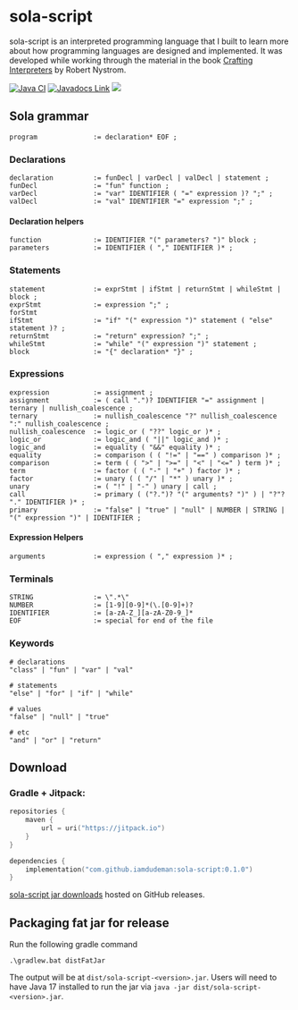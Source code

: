 # sola-script

sola-script is an interpreted programming language that I built to learn more about how programming languages are
designed and implemented. It was developed while working through the material in the
book [Crafting Interpreters](https://craftinginterpreters.com/) by Robert Nystrom.

[![Java CI](https://github.com/iamdudeman/sola-script/actions/workflows/ci_build.yml/badge.svg)](https://github.com/iamdudeman/sola-script/actions/workflows/ci_build.yml)
[![Javadocs Link](https://img.shields.io/badge/Javadocs-blue.svg)](https://iamdudeman.github.io/sola-script/)
[![](https://jitpack.io/v/iamdudeman/sola-script.svg)](https://jitpack.io/#iamdudeman/sola-script)


## Sola grammar

```
program              := declaration* EOF ;
```

### Declarations

```
declaration          := funDecl | varDecl | valDecl | statement ;
funDecl              := "fun" function ;
varDecl              := "var" IDENTIFIER ( "=" expression )? ";" ;
valDecl              := "val" IDENTIFIER "=" expression ";" ;
```

#### Declaration helpers

```
function             := IDENTIFIER "(" parameters? ")" block ;
parameters           := IDENTIFIER ( "," IDENTIFIER )* ;
```

### Statements

```
statement            := exprStmt | ifStmt | returnStmt | whileStmt | block ;
exprStmt             := expression ";" ;
forStmt
ifStmt               := "if" "(" expression ")" statement ( "else" statement )? ;
returnStmt           := "return" expression? ";" ;
whileStmt            := "while" "(" expression ")" statement ;
block                := "{" declaration* "}" ;
```

### Expressions

```
expression           := assignment ;
assignment           := ( call ".")? IDENTIFIER "=" assignment | ternary | nullish_coalescence ;
ternary              := nullish_coalescence "?" nullish_coalescence ":" nullish_coalescence ;
nullish_coalescence  := logic_or ( "??" logic_or )* ;
logic_or             := logic_and ( "||" logic_and )* ;
logic_and            := equality ( "&&" equality )* ;
equality             := comparison ( ( "!=" | "==" ) comparison )* ;
comparison           := term ( ( ">" | ">=" | "<" | "<=" ) term )* ;
term                 := factor ( ( "-" | "+" ) factor )* ;
factor               := unary ( ( "/" | "*" ) unary )* ;
unary                := ( "!" | "-" ) unary | call ;
call                 := primary ( ("?.")? "(" arguments? ")" ) | "?"? "." IDENTIFIER )* ;
primary              := "false" | "true" | "null" | NUMBER | STRING | "(" expression ")" | IDENTIFIER ;
```

#### Expression Helpers

```
arguments            := expression ( "," expression )* ;
```

### Terminals

```
STRING               := \".*\"
NUMBER               := [1-9][0-9]*(\.[0-9]+)?
IDENTIFIER           := [a-zA-Z_][a-zA-Z0-9_]*
EOF                  := special for end of the file
```

### Keywords

```
# declarations
"class" | "fun" | "var" | "val"

# statements
"else" | "for" | "if" | "while"

# values
"false" | "null" | "true"

# etc
"and" | "or" | "return"
```

## Download

### Gradle + Jitpack:

```kotlin
repositories {
    maven {
        url = uri("https://jitpack.io")
    }
}

dependencies {
    implementation("com.github.iamdudeman:sola-script:0.1.0")
}
```

[sola-script jar downloads](https://github.com/iamdudeman/sola-script/releases) hosted on GitHub releases.

## Packaging fat jar for release

Run the following gradle command

```shell
.\gradlew.bat distFatJar
```

The output will be at `dist/sola-script-<version>.jar`. Users will need to have Java 17 installed to run the jar
via `java -jar dist/sola-script-<version>.jar`.
